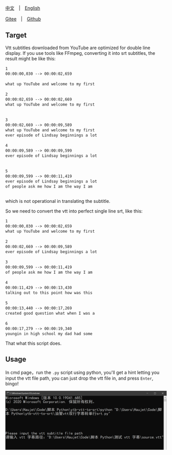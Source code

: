 [中文](./README.md)　|　[English](./README_en.md) 

[Gitee](https://gitee.com/haujet/ytb-vtt-to-srt)　|　[Github](https://github.com/HaujetZhao/ytb-vtt-to-srt) 

## Target

Vtt subtitles downloaded from YouTube are optimized for double line display. If you use tools like FFmpeg, converting it into srt subtitles, the result might be like this: 

```
1
00:00:00,030 --> 00:00:02,659

what up YouTube and welcome to my first

2
00:00:02,659 --> 00:00:02,669
what up YouTube and welcome to my first
 

3
00:00:02,669 --> 00:00:09,589
what up YouTube and welcome to my first
ever episode of Lindsay beginnings a lot

4
00:00:09,589 --> 00:00:09,599
ever episode of Lindsay beginnings a lot
 

5
00:00:09,599 --> 00:00:11,419
ever episode of Lindsay beginnings a lot
of people ask me how I am the way I am


```

which is not operational in translating the subtitle. 

So we need to convert the vtt into perfect single line srt, like this: 

```
1
00:00:00,030 --> 00:00:02,659
what up YouTube and welcome to my first

2
00:00:02,669 --> 00:00:09,589
ever episode of Lindsay beginnings a lot

3
00:00:09,599 --> 00:00:11,419
of people ask me how I am the way I am

4
00:00:11,429 --> 00:00:13,430
talking out to this point how was this

5
00:00:13,440 --> 00:00:17,269
created good question what when I was a

6
00:00:17,279 --> 00:00:19,340
youngin in high school my dad had some

```

That what this script does. 

## Usage

In cmd page，run the `.py` script using python, you'll get a hint letting you input the vtt file path, you can just drop the vtt file in, and press `Enter`, bingo! 

![image-20201220002506326](assets/image-20201220002506326.png) 



